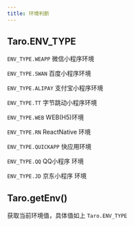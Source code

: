 ```yaml
---
title: 环境判断
---
```


## Taro.ENV_TYPE

`ENV_TYPE.WEAPP` 微信小程序环境

`ENV_TYPE.SWAN` 百度小程序环境

`ENV_TYPE.ALIPAY` 支付宝小程序环境

`ENV_TYPE.TT` 字节跳动小程序环境

`ENV_TYPE.WEB` WEB(H5)环境

`ENV_TYPE.RN` ReactNative 环境

`ENV_TYPE.QUICKAPP` 快应用环境

`ENV_TYPE.QQ` QQ小程序 环境

`ENV_TYPE.JD` 京东小程序 环境

## Taro.getEnv()

获取当前环境值，具体值如上 `Taro.ENV_TYPE`
